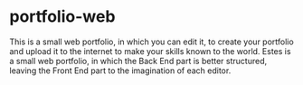 # portfolio-web

This is a small web portfolio, in which you can edit it, to create your portfolio and upload it 
to the internet to make your skills known to the world. Estes is a small web portfolio, in which the 
Back End part is better structured, leaving the Front End part to the imagination of each editor.
